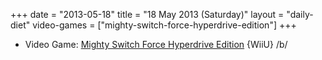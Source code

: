 +++
date = "2013-05-18"
title = "18 May 2013 (Saturday)"
layout = "daily-diet"
video-games = ["mighty-switch-force-hyperdrive-edition"]
+++


* Video Game: [Mighty Switch Force Hyperdrive Edition](/video-games/mighty-switch-force-hyperdrive-edition) {WiiU} /b/